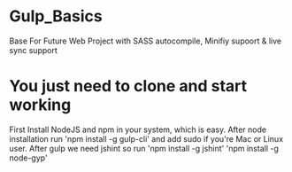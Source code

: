 # Gulp_Basics
Base For Future Web Project with SASS autocompile, Minifiy supoort &amp; live sync support

# You just need to clone and start working
First Install NodeJS and npm in your system, which is easy.
After node installation run 'npm install -g gulp-cli' and add sudo if you're Mac or Linux user.
After gulp we need jshint so run 'npm install -g jshint'
'npm install -g node-gyp'  

